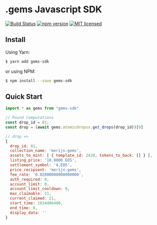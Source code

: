 # .gems Javascript SDK

[![Build Status](https://travis-ci.org/dotGems/gems-sdk.svg?branch=master)](https://travis-ci.org/dotGems/gems-sdk)
[![npm version](https://badge.fury.io/js/gems-sdk.svg)](https://badge.fury.io/js/gems-sdk)
[![MIT licensed](https://img.shields.io/badge/license-MIT-blue.svg)](https://raw.githubusercontent.com/dotGems/gems-sdk/master/LICENSE)

## Install

Using Yarn:

```bash
$ yarn add gems-sdk
```

or using NPM:

```bash
$ npm install --save gems-sdk
```

## Quick Start

```js
import * as gems from "gems-sdk"

// Round Computations
const drop_id = 81;
const drop = (await gems.atomicdropsx.get_drops(drop_id))[0]

// drop =>
{
  drop_id: 81,
  collection_name: 'merijn.gems',
  assets_to_mint: [ { template_id: 2420, tokens_to_back: [] } ],
  listing_price: '10.0000 EOS',
  settlement_symbol: '4,EOS',
  price_recipient: 'merijn.gems',
  fee_rate: '0.02000000000000000',
  auth_required: 0,
  account_limit: 0,
  account_limit_cooldown: 0,
  max_claimable: 21,
  current_claimed: 21,
  start_time: 1634486400,
  end_time: 0,
  display_data: ''
}
```